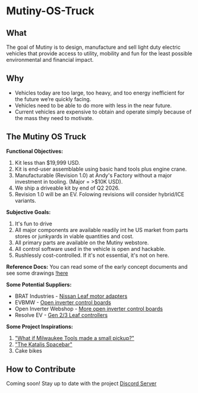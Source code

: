 # Mutiny-OS-Truck

## What
The goal of Mutiny is to design, manufacture and sell light duty electric vehicles that provide access to utility, mobility and fun for the least possible environmental and financial impact.

## Why
- Vehicles today are too large, too heavy, and too energy inefficient for the future we’re quickly facing.
- Vehicles need to be able to do more with less in the near future.
- Current vehicles are expensive to obtain and operate simply because of the mass they need to motivate.

## The Mutiny OS Truck
**Functional Objectives:**
1. Kit less than $19,999 USD.
2. Kit is end-user assemblable using basic hand tools plus engine crane.
3. Manufacturable (Revision 1.0) at Andy's Factory without a major investment in tooling. (Major = >$10K USD).
4. We ship a driveable kit by end of Q2 2026.
5. Revision 1.0 will be an EV. Folowing revisions will consider hybrid/ICE variants.

**Subjective Goals:**
1. It's fun to drive
2. All major components are available readily int he US market from parts stores or junkyards in viable quantities and cost.
3. All primary parts are available on the Mutiny webstore.
4. All control software used in the vehicle is open and hackable.
5. Rushlessly cost-controlled. If it's not essential, it's not on here.

**Reference Docs:**
You can read some of the early concept documents and see some drawings [!here](https://github.com/Mutiny-Motors/Mutiny-OS-Truck/tree/main/Concept%20Documentation)

**Some Potential Suppliers:**
- BRAT Industries - [Nissan Leaf motor adapters](https://bratindustries.net/shop1/)
- EVBMW - [Open inverter control boards](https://www.evbmw.com/index.php/evbmw-webshop)
- Open Inverter Webshop - [More open inverter control boards](https://openinverter.org/shop/index.php?route=product/product&product_id=57)
- Resolve EV - [Gen 2/3 Leaf controllers](https://resolve-ev.com/products/resolve-controller-wiring-harness?Inverter+Connector=Gen+3&OBD2+Dongle=Dongle+%26+Connector)

**Some Project Inspirations:**
1. ["What if Milwaukee Tools made a small pickup?"](https://www.rebellerally.com/behind-the-brand-meet-amanda-kachar-director-of-industrial-design-at-milwaukee-tool/)
2. ["The Katalis Spacebar"](https://drive.google.com/drive/folders/1KlZRuQXrURbAuwp2FVurLfiU0BQ6a1FB?usp=drive_link)
3. Cake bikes

## How to Contribute
Coming soon! Stay up to date with the project [Discord Server](https://discord.gg/dFsanDCpYP])
